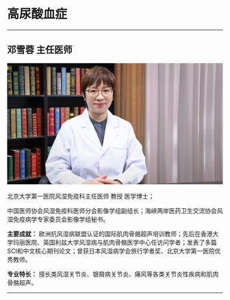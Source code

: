# 高尿酸血症

---

## 邓雪蓉 主任医师

![1679384633042](image/c07_009/1679384633042.png)

北京大学第一医院风湿免疫科主任医师 教授 医学博士；

中国医师协会风湿免疫科医师分会影像学组副组长；海峡两岸医药卫生交流协会风湿免疫病学专家委员会影像学组秘书。


**主要成就：** 欧洲抗风湿病联盟认证的国际肌肉骨骼超声培训教师；先后在香港大学玛丽医院、英国利兹大学风湿病与肌肉骨骼医学中心任访问学者；发表了多篇SCI和中文核心期刊论文；曾获日本风湿病学会旅行学者奖、北京大学第一医院优秀教师。


**专业特长：** 擅长类风湿关节炎、银屑病关节炎、痛风等各类关节炎性疾病和肌肉骨骼超声。

---
